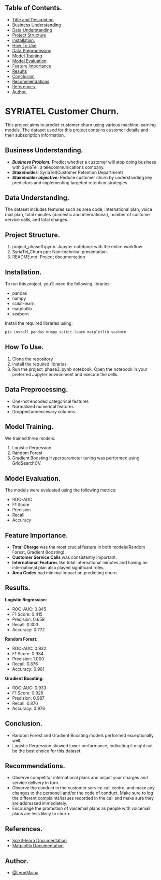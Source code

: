 
## Table of Contents.
- [Title and Description](#SYRIATEL-Customer-Churn.)
- [Business Understanding](#Business-Understanding.)
- [Data Understanding](#Data-Understanding.)
- [Project Structure](#Project-Structure.)
- [Installation.](#Installation.)
- [How To Use](#How-To-Use.)
- [Data Preprocessing](#Data-Preprocessing.)
- [Model Training](#Model-Training.)
- [Model Evaluation](#Model-Evaluation.)
- [Feature Importance](#Feature-Importance.)
- [Results](#Results.)
- [Conclusion](#Conclusion.)
- [Recommendations](#Recommendations.)
- [References.](#References.)
- [Author.](#Author.)
# SYRIATEL Customer Churn.

This project aims to predict customer churn using various machine learning models. The dataset used for this project contains customer details and their subscription information.


## Business Understanding.
- ***Business Problem:***
  Predict whether a customer will stop doing business with SyriaTel, a telecommunications company.
 - ***Stakeholder:***
  SyriaTel(Customer Retention Department)
 - ***Stakeholder objective:*** 
  Reduce customer churn by understanding key predictors and implementing targeted retention strategies.

## Data Understanding.
The dataset includes features such as area code, international plan, voice mail plan, total minutes (domestic and international), number of customer service calls, and total charges.

## Project Structure.
1. project_phase3.ipynb: Jupyter notebook with the entire workflow
2. SyriaTel_Churn.ppt: Non-technical presentation.
3. README.md: Project documentation
## Installation.
To run this project, you'll need the following libraries:
- pandas
- numpy
- scikit-learn
- matplotlib
- seaborn

Install the required libraries using:
```bash
pip install pandas numpy scikit-learn matplotlib seaborn
```


##  How To Use.
1. Clone the repository
2. Install the required libraries
3. Run the project_phase3.ipynb notebook.
Open the notebook in your preferred Jupyter environment and execute the cells.

## Data Preprocessing.
- One-hot encoded categorical features
- Normalized numerical features
- Dropped unneccesary columns.

## Model Training.
We trained three models:

1. Logistic Regression
2. Random Forest
3. Gradient Boosting
Hyperparameter tuning was performed using GridSearchCV.
## Model Evaluation.
The models were evaluated using the following metrics:

- ROC-AUC
- F1 Score
- Precision
- Recall
- Accuracy
## Feature Importance.
- **Total Charge** was the most crucial feature in both models(Random Forest, Gradient Boosting).
- **Customer Service Calls** was consistently important.
- **International Features** like total international minutes and having an international plan also played significant roles.
- **Area Codes** had minimal impact on predicting churn.

## Results.
**Logistic Regression:**
- ROC-AUC: 0.845
- F1 Score: 0.415
- Precision: 0.659
- Recall: 0.303
- Accuracy: 0.772

**Random Forest:**
- ROC-AUC: 0.932
- F1 Score: 0.934
- Precision: 1.000
- Recall: 0.876
- Accuracy: 0.981

**Gradient Boosting:**
- ROC-AUC: 0.933
- F1 Score: 0.929
- Precision: 0.987
- Recall: 0.876
- Accuracy: 0.978
## Conclusion.
- Random Forest and Gradient Boosting models performed exceptionally well.
- Logistic Regression showed lower performance, indicating it might not be the best choice for this dataset.
## Recommendations.
- Observe competitor international plans and adjust your charges and service delivery in turn.
- Observe the conduct in the customer service call centre, and make any changes to the personell and/or the code of conduct. Make sure to log the different complaints/issues recorded in the call and make sure they are addressed immediately.
- Encourage the promotion of voicemail plans as people with voicemail plans are less likely to churn.

## References.
- [Scikit-learn Documentation](https://scikit-learn.org/stable/)
- [Matplotlib Documentation](https://matplotlib.org/stable/index.html)
## Author.
- [@LeonMaina](https://www.github.com/maina-leon)
